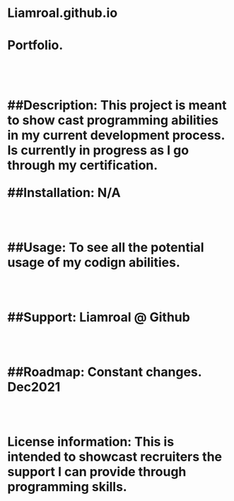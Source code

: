 # Liamroal.github.io

<h1> Portfolio.<h1><br>
<p>##Description:  This project is meant to show cast programming abilities in my current development process. Is currently in progress as I go through my certification.
  
  <br>
  
##Installation: N/A
  
  <br>
  
##Usage: To see all the potential usage of my codign abilities.
 
  <br>
  
##Support: Liamroal @ Github 
  
  <br>
  
##Roadmap: Constant changes. Dec2021 
 
  <br>
  
License information: This is intended to showcast recruiters the support I can provide through programming skills.
